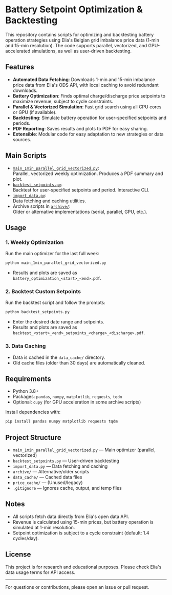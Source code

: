 # Battery Setpoint Optimization & Backtesting

This repository contains scripts for optimizing and backtesting battery operation strategies using Elia's Belgian grid imbalance price data (1-min and 15-min resolution). The code supports parallel, vectorized, and GPU-accelerated simulations, as well as user-driven backtesting.

## Features

- **Automated Data Fetching**: Downloads 1-min and 15-min imbalance price data from Elia's ODS API, with local caching to avoid redundant downloads.
- **Battery Optimization**: Finds optimal charge/discharge price setpoints to maximize revenue, subject to cycle constraints.
- **Parallel & Vectorized Simulation**: Fast grid search using all CPU cores or GPU (if available).
- **Backtesting**: Simulate battery operation for user-specified setpoints and periods.
- **PDF Reporting**: Saves results and plots to PDF for easy sharing.
- **Extensible**: Modular code for easy adaptation to new strategies or data sources.

## Main Scripts

- [`main_1min_parallel_grid_vectorized.py`](main_1min_parallel_grid_vectorized.py):  
  Parallel, vectorized weekly optimization. Produces a PDF summary and plot.
- [`backtest_setpoints.py`](backtest_setpoints.py):  
  Backtest for user-specified setpoints and period. Interactive CLI.
- [`import_data.py`](import_data.py):  
  Data fetching and caching utilities.
- Archive scripts in [`archive/`](archive/):  
  Older or alternative implementations (serial, parallel, GPU, etc.).

## Usage

### 1. Weekly Optimization

Run the main optimizer for the last full week:

```sh
python main_1min_parallel_grid_vectorized.py
```

- Results and plots are saved as `battery_optimization_<start>_<end>.pdf`.

### 2. Backtest Custom Setpoints

Run the backtest script and follow the prompts:

```sh
python backtest_setpoints.py
```

- Enter the desired date range and setpoints.
- Results and plots are saved as `backtest_<start>_<end>_setpoints_<charge>_<discharge>.pdf`.

### 3. Data Caching

- Data is cached in the `data_cache/` directory.
- Old cache files (older than 30 days) are automatically cleaned.

## Requirements

- Python 3.8+
- Packages: `pandas`, `numpy`, `matplotlib`, `requests`, `tqdm`
- Optional: `cupy` (for GPU acceleration in some archive scripts)

Install dependencies with:

```sh
pip install pandas numpy matplotlib requests tqdm
```

## Project Structure

- `main_1min_parallel_grid_vectorized.py` — Main optimizer (parallel, vectorized)
- `backtest_setpoints.py` — User-driven backtesting
- `import_data.py` — Data fetching and caching
- `archive/` — Alternative/older scripts
- `data_cache/` — Cached data files
- `price_cache/` — (Unused/legacy)
- `.gitignore` — Ignores cache, output, and temp files

## Notes

- All scripts fetch data directly from Elia's open data API.
- Revenue is calculated using 15-min prices, but battery operation is simulated at 1-min resolution.
- Setpoint optimization is subject to a cycle constraint (default: 1.4 cycles/day).

## License

This project is for research and educational purposes. Please check Elia's data usage terms for API access.

---

For questions or contributions, please open an issue or pull request.